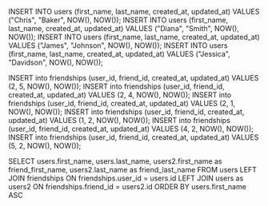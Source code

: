 INSERT INTO users (first_name, last_name, created_at, updated_at) VALUES ("Chris", "Baker", NOW(), NOW());
INSERT INTO users (first_name, last_name, created_at, updated_at) VALUES ("Diana", "Smith", NOW(), NOW());
INSERT INTO users (first_name, last_name, created_at, updated_at) VALUES ("James", "Johnson", NOW(), NOW());
INSERT INTO users (first_name, last_name, created_at, updated_at) VALUES ("Jessica", "Davidson", NOW(), NOW());

INSERT into friendships (user_id, friend_id, created_at, updated_at) VALUES (2, 5, NOW(), NOW());
INSERT into friendships (user_id, friend_id, created_at, updated_at) VALUES (2, 4, NOW(), NOW());
INSERT into friendships (user_id, friend_id, created_at, updated_at) VALUES (2, 1, NOW(), NOW());
INSERT into friendships (user_id, friend_id, created_at, updated_at) VALUES (1, 2, NOW(), NOW());
INSERT into friendships (user_id, friend_id, created_at, updated_at) VALUES (4, 2, NOW(), NOW());
INSERT into friendships (user_id, friend_id, created_at, updated_at) VALUES (5, 2, NOW(), NOW());

SELECT users.first_name, users.last_name, users2.first_name as friend_first_name, users2.last_name as friend_last_name FROM users
LEFT JOIN friendships ON friendships.user_id = users.id
LEFT JOIN users as users2 ON friendships.friend_id = users2.id
ORDER BY users.first_name ASC